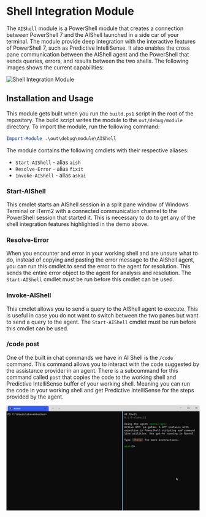 # Shell Integration Module

The `AIShell` module is a PowerShell module that creates a connection between PowerShell 7 and the
AIShell launched in a side car of your terminal. The module provide deep integration with the
interactive features of PowerShell 7, such as Predictive IntelliSense. It also enables the cross
pane communication between the AIShell agent and the PowerShell that sends queries, errors, and
results between the two shells. The following images shows the current capabilities:

![Shell Integration Module](../../docs/media/ShellIntegrationDemo.gif)

## Installation and Usage

This module gets built when you run the `build.ps1` script in the root of the repository. The build
script writes the module to the `out/debug/module` directory. To import the module, run the
following command:

```powershell
Import-Module .\out\debug\module\AIShell
```

The module contains the following cmdlets with their respective aliases:

- `Start-AIShell` - alias `aish`
- `Resolve-Error` - alias `fixit`
- `Invoke-AIShell` - alias `askai`

### Start-AIShell

This cmdlet starts an AIShell session in a split pane window of Windows Terminal or iTerm2 with a
connected communication channel to the PowerShell session that started it. This is necessary to do
to get any of the shell integration features highlighted in the demo above.

### Resolve-Error

When you encounter and error in your working shell and are unsure what to do, instead of copying and
pasting the error message to the AIShell agent, you can run this cmdlet to send the error to the
agent for resolution. This sends the entire error object to the agent for analysis and resolution.
The `Start-AIShell` cmdlet must be run before this cmdlet can be used.

### Invoke-AIShell

This cmdlet allows you to send a query to the AIShell agent to execute. This is useful in case you
do not want to switch between the two panes but want to send a query to the agent. The
`Start-AIShell` cmdlet must be run before this cmdlet can be used.

### /code post

One of the built in chat commands we have in AI Shell is the `/code` command. This command allows
you to interact with the code suggested by the assistance provider in an agent. There is a
subcommand for this command called `post` that copies the code to the working shell and
Predictive IntelliSense buffer of your working shell. Meaning you can run the code in your working
shell and get Predictive IntelliSense for the steps provided by the agent.

![Predictive IntelliSense Demo](../../docs/media/AIShellPredictiveIntelliSenseDemo.gif)
